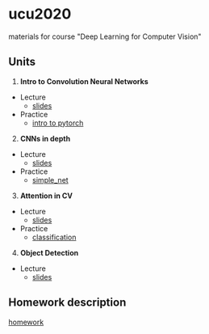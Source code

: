 # ucu2020
materials for course "Deep Learning for Computer Vision"


## Units


1.  **Intro to Convolution Neural Networks**

  - Lecture
    - [slides](https://github.com/lyubonko/ucu2020cv/raw/master/lectures/lecture1_intro.pdf)
  - Practice
    - [intro to pytorch](https://colab.research.google.com/github/lyubonko/ucu2020cv/blob/master/assignments/a1_pytorch.ipynb)
    
2.  **CNNs in depth**

  - Lecture
    - [slides](https://github.com/lyubonko/ucu2020cv/raw/master/lectures/lecture2_cnn.pdf)
  - Practice
    - [simple_net](https://colab.research.google.com/github/lyubonko/ucu2020cv/blob/master/assignments/a2_simple_network.ipynb)    
    
3.  **Attention in CV**

  - Lecture
    - [slides](https://github.com/lyubonko/ucu2020cv/raw/master/lectures/lecture3_attention.pdf)
  - Practice
    - [classification](https://colab.research.google.com/github/lyubonko/ucu2020cv/blob/master/assignments/a3_cifar10.ipynb)     

4.  **Object Detection**

  - Lecture
    - [slides](https://github.com/lyubonko/ucu2020cv/raw/master/lectures/lecture4_detection.pdf)
 

## Homework description

[homework](https://github.com/lyubonko/ucu2020cv/raw/master/assignments/2020_UCU_Deep_Learning_for_Computer_Vision_HOMEWORK.pdf)
